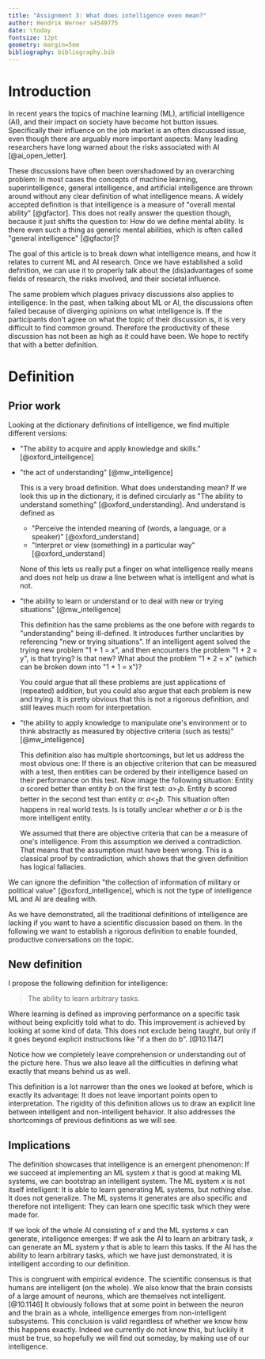 ```yaml
---
title: "Assignment 3: What does intelligence even mean?"
author: Hendrik Werner s4549775
date: \today
fontsize: 12pt
geometry: margin=5em
bibliography: bibliography.bib
---
```


# Introduction
In recent years the topics of machine learning (ML), artificial intelligence (AI), and their impact on society have become hot button issues. Specifically their influence on the job market is an often discussed issue, even though there are arguably more important aspects: Many leading researchers have long warned about the risks associated with AI [@ai_open_letter].

These discussions have often been overshadowed by an overarching problem: In most cases the concepts of machine learning, superintelligence, general intelligence, and artificial intelligence are thrown around without any clear definition of what intelligence means. A widely accepted definition is that intelligence is a measure of "overall mental ability" [@gfactor]. This does not really answer the question though, because it just shifts the question to: How do we define mental ability. Is there even such a thing as generic mental abilities, which is often called "general intelligence" [@gfactor]?

The goal of this article is to break down what intelligence means, and how it relates to current ML and AI research. Once we have established a solid definition, we can use it to properly talk about the (dis)advantages of some fields of research, the risks involved, and their societal influence.

The same problem which plagues privacy discussions also applies to intelligence: In the past, when talking about ML or AI, the discussions often failed because of diverging opinions on what intelligence is. If the participants don't agree on what the topic of their discussion is, it is very difficult to find common ground. Therefore the productivity of these discussion has not been as high as it could have been. We hope to rectify that with a better definition.

# Definition
## Prior work
Looking at the dictionary definitions of intelligence, we find multiple different versions:

* "The ability to acquire and apply knowledge and skills." [@oxford_intelligence]
* "the act of understanding" [@mw_intelligence]

  This is a very broad definition. What does understanding mean? If we look this up in the dictionary, it is defined circularly as "The ability to understand something" [@oxford_understanding]. And understand is defined as

  * "Perceive the intended meaning of (words, a language, or a speaker)" [@oxford_understand]
  * "Interpret or view (something) in a particular way" [@oxford_understand]

  None of this lets us really put a finger on what intelligence really means and does not help us draw a line between what is intelligent and what is not.
* "the ability to learn or understand or to deal with new or trying situations" [@mw_intelligence]

  This definition has the same problems as the one before with regards to "understanding" being ill-defined. It introduces further unclarities by referencing "new or trying situations". If an intelligent agent solved the trying new problem "1 + 1 = x", and then encounters the problem "1 + 2 = y", is that trying? Is that new? What about the problem "1 * 2 = x" (which can be broken down into "1 + 1 = x")?

  You could argue that all these problems are just applications of (repeated) addition, but you could also argue that each problem is new and trying. It is pretty obvious that this is not a rigorous definition, and still leaves much room for interpretation.
* "the ability to apply knowledge to manipulate one's environment or to think abstractly as measured by objective criteria (such as tests)" [@mw_intelligence]

  This definition also has multiple shortcomings, but let us address the most obvious one: If there is an objective criterion that can be measured with a test, then entities can be ordered by their intelligence based on their performance on this test. Now image the following situation: Entity $a$ scored better than entity $b$ on the first test: $a >_1 b$. Entity $b$ scored better in the second test than entity $a$: $a <_2 b$. This situation often happens in real world tests. Is is totally unclear whether $a$ or $b$ is the more intelligent entity.

  We assumed that there are objective criteria that can be a measure of one's intelligence. From this assumption we derived a contradiction. That means that the assumption must have been wrong. This is a classical proof by contradiction, which shows that the given definition has logical fallacies.

We can ignore the definition "the collection of information of military or political value" [@oxford_intelligence], which is not the type of intelligence ML and AI are dealing with.

As we have demonstrated, all the traditional definitions of intelligence are lacking if you want to have a scientific discussion based on them. In the following we want to establish a rigorous definition to enable founded, productive conversations on the topic.

## New definition
I propose the following definition for intelligence:

> The ability to learn arbitrary tasks.

Where learning is defined as improving performance on a specific task without being explicitly told what to do. This improvement is achieved by looking at some kind of data. This does not exclude being taught, but only if it goes beyond explicit instructions like "if a then do b". [@10.1147]

Notice how we completely leave comprehension or understanding out of the picture here. Thus we also leave all the difficulties in defining what exactly that means behind us as well.

This definition is a lot narrower than the ones we looked at before, which is exactly its advantage: It does not leave important points open to interpretation. The rigidity of this definition allows us to draw an explicit line between intelligent and non-intelligent behavior. It also addresses the shortcomings of previous definitions as we will see.

## Implications
The definition showcases that intelligence is an emergent phenomenon: If we succeed at implementing an ML system $x$ that is good at making ML systems, we can bootstrap an intelligent system. The ML system $x$ is not itself intelligent: It is able to learn generating ML systems, but nothing else. It does not generalize. The ML systems it generates are also specific and therefore not intelligent: They can learn one specific task which they were made for.

If we look of the whole AI consisting of $x$ and the ML systems $x$ can generate, intelligence emerges: If we ask the AI to learn an arbitrary task, $x$ can generate an ML system $y$ that is able to learn this tasks. If the AI has the ability to learn arbitrary tasks, which we have just demonstrated, it is intelligent according to our definition.

This is congruent with empirical evidence. The scientific consensus is that humans are intelligent (on the whole). We also know that the brain consists of a large amount of neurons, which are themselves not intelligent. [@10.1146] It obviously follows that at some point in between the neuron and the brain as a whole, intelligence emerges from non-intelligent subsystems. This conclusion is valid regardless of whether we know how this happens exactly. Indeed we currently do not know this, but luckily it must be true, so hopefully we will find out someday, by making use of our intelligence.
